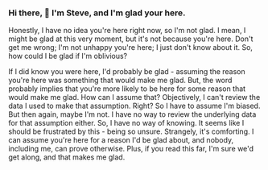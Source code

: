 ### Hi there, 👋 I'm Steve, and I'm glad your here. 

Honestly, I have no idea you're here right now, so I'm not glad. I mean, I might be glad at this very moment, but it's not because you're here. Don't get me wrong; I'm not unhappy you're here; I just don't know about it. So, how could I be glad if I'm oblivious? 

If I did know you were here, I'd probably be glad - assuming the reason you're here was something that would make me glad. But, the word probably implies that you're more likely to be here for some reason that would make me glad. How can I assume that? Objectively, I can't review the data I used to make that assumption. Right? So I have to assume I'm biased. But then again, maybe I'm not. I have no way to review the underlying data for that assumption either. So, I have no way of knowing. It seems like I should be frustrated by this - being so unsure. Strangely, it's comforting. I can assume you're here for a reason I'd be glad about, and nobody, including me, can prove otherwise. Plus, if you read this far, I'm sure we'd get along, and that makes me glad.

<!--
**tingiris/tingiris** is a ✨ _special_ ✨ repository because its `README.md` (this file) appears on your GitHub profile.

Here are some ideas to get you started:

- 🔭 I’m currently working on ...
- 🌱 I’m currently learning ...
- 👯 I’m looking to collaborate on ...
- 🤔 I’m looking for help with ...
- 💬 Ask me about ...
- 📫 How to reach me: ...
- 😄 Pronouns: ...
- ⚡ Fun fact: ...
-->
